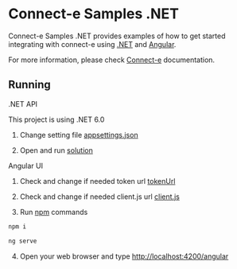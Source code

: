 # Connect-e Samples .NET

Connect-e Samples .NET provides examples of how to get started integrating with connect-e using [.NET](https://dotnet.microsoft.com/) and [Angular](https://angular.io/).

For more information, please check [Connect-e](https://docs.connect.paymentsense.cloud/ConnectE/GettingStarted) documentation.

## Running

.NET API

This project is using .NET 6.0

1. Change setting file [appsettings.json](./Paymentsense.Connect-e.Api/appsettings.json)

2. Open and run [solution](./Paymentsense.Connect-e.sln)

Angular UI

1. Check and change if needed token url [tokenUrl](./angular/src/environments/environment.ts)

2. Check and change if needed client.js url [client.js](./angular/src/index.html)

3. Run [npm](https://nodejs.org/) commands

```bash
npm i
```

```bash
ng serve
```
4. Open your web browser and type [http://localhost:4200/angular](http://localhost:4200/angular)